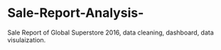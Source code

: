 # Sale-Report-Analysis-
Sale Report of Global Superstore 2016, data cleaning, dashboard, data visulaization.
